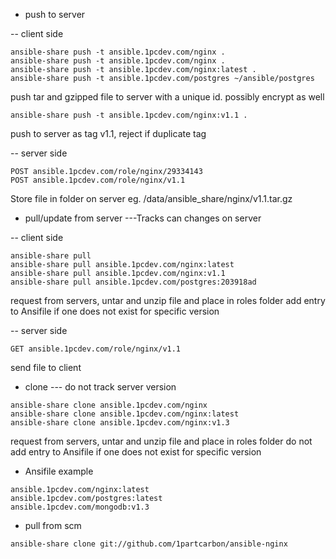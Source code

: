 - push to server

-- client side
```
ansible-share push -t ansible.1pcdev.com/nginx .
ansible-share push -t ansible.1pcdev.com/nginx .
ansible-share push -t ansible.1pcdev.com/nginx:latest .
ansible-share push -t ansible.1pcdev.com/postgres ~/ansible/postgres
```
push tar and gzipped file to server with a unique id. possibly encrypt as well

```
ansible-share push -t ansible.1pcdev.com/nginx:v1.1 .
```
push to server as tag v1.1, reject if duplicate tag

-- server side
```
POST ansible.1pcdev.com/role/nginx/29334143
POST ansible.1pcdev.com/role/nginx/v1.1
```
Store file in folder on server eg. /data/ansible_share/nginx/v1.1.tar.gz


- pull/update from server
---Tracks can changes on server

-- client side
```
ansible-share pull
ansible-share pull ansible.1pcdev.com/nginx:latest
ansible-share pull ansible.1pcdev.com/nginx:v1.1
ansible-share pull ansible.1pcdev.com/postgres:203918ad
```
request from servers, untar and unzip file and place in roles folder
add entry to Ansifile if one does not exist for specific version

-- server side
```
GET ansible.1pcdev.com/role/nginx/v1.1
```
send file to client

- clone
--- do not track server version
```
ansible-share clone ansible.1pcdev.com/nginx
ansible-share clone ansible.1pcdev.com/nginx:latest
ansible-share clone ansible.1pcdev.com/nginx:v1.3
```
request from servers, untar and unzip file and place in roles folder
do not add entry to Ansifile if one does not exist for specific version

- Ansifile example
```
ansible.1pcdev.com/nginx:latest
ansible.1pcdev.com/postgres:latest
ansible.1pcdev.com/mongodb:v1.3
```

- pull from scm

```
ansible-share clone git://github.com/1partcarbon/ansible-nginx
```


